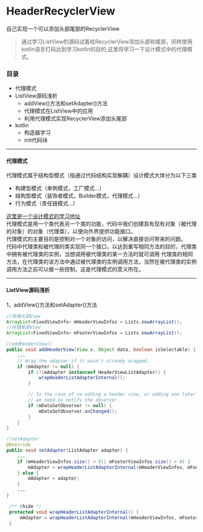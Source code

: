 # HeaderRecyclerView
自己实现一个可以添加头部尾部的RecyclerView<br>

>通过学习ListView的源码试着给RecyclerView添加头部和尾部，同样使用kotlin语言打码达到学习kotlin的目的,这里将学习一下设计模式中的代理模式。

### 目录
* 代理模式
* ListView源码浅析
    * addView()方法和setAdapter()方法
    * 代理模式在ListView中的应用
    * 利用代理模式实现RecyclerView添加头尾部
* kotlin
    * 构造器学习
    * init代码块
---
#### 代理模式
代理模式属于结构型模式（指通过代码结构实现解耦）设计模式大体分为以下三类<br>
* 构建型模式（单例模式，工厂模式...）
* 结构型模式（装饰者模式，Builder模式，代理模式...）
* 行为模式（责任链模式...）

[这里是一个设计模式的学习地址](http://www.runoob.com/design-pattern/design-pattern-tutorial.html)<br>
代理模式是用一个类代表另一个类的功能，代码中我们创建具有现有对象（被代理的对象）的对象（代理类），以便向外界提供功能接口。<br>
代理模式的主要目的是控制对一个对象的访问，以解决直接访问带来的问题。<br>
代码中代理类和被代理的类实现同一个接口，以达到重写相同方法的目的，代理类中拥有被代理类的实例，当想调用被代理类的某一方法时就可调用
代理类的相同方法，在代理类的该方法中通过被代理类的实例调用方法，当然在被代理类的实例调用方法之前可以做一些控制，这是代理模式的意义所在。

---
#### ListView源码浅析
1，addView()方法和setAdapter()方法
```java
//存储头部View
ArrayList<FixedViewInfo> mHeaderViewInfos = Lists.newArrayList();
//存储尾部View
ArrayList<FixedViewInfo> mFooterViewInfos = Lists.newArrayList();

//addHeaderView()
public void addHeaderView(View v, Object data, boolean isSelectable) {
    ...
    // Wrap the adapter if it wasn't already wrapped.
    if (mAdapter != null) {
        if (!(mAdapter instanceof HeaderViewListAdapter)) {
            wrapHeaderListAdapterInternal();
        }

        // In the case of re-adding a header view, or adding one later on,
        // we need to notify the observer.
        if (mDataSetObserver != null) {
            mDataSetObserver.onChanged();
        }
    }
}

//setAdapter
@Override
public void setAdapter(ListAdapter adapter) {
    ...
    if (mHeaderViewInfos.size() > 0|| mFooterViewInfos.size() > 0) {
        mAdapter = wrapHeaderListAdapterInternal(mHeaderViewInfos, mFooterViewInfos, adapter);
    } else {
        mAdapter = adapter;
    }
    ...
}

 /** @hide */
 protected void wrapHeaderListAdapterInternal() {
     mAdapter = wrapHeaderListAdapterInternal(mHeaderViewInfos, mFooterViewInfos, mAdapter);
 }
```










